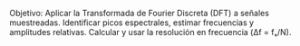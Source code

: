 Objetivo: 
Aplicar la Transformada de Fourier Discreta (DFT) a señales muestreadas.
Identificar picos espectrales, estimar frecuencias y amplitudes relativas.
Calcular y usar la resolución en frecuencia (Δf = fₛ/N).